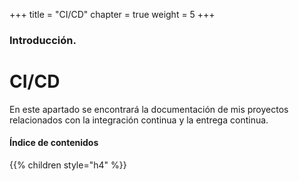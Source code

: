 +++
title = "CI/CD"
chapter = true
weight = 5
+++

### Introducción.

# CI/CD

En este apartado se encontrará la documentación de mis proyectos relacionados con la integración continua y la entrega continua.

#### Índice de contenidos

{{% children style="h4" %}}